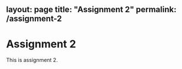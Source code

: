 layout: page
title: "Assignment 2"
permalink: /assignment-2
---

# Assignment 2

This is assignment 2.

